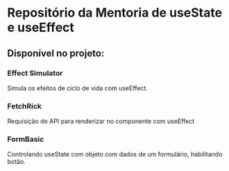 # Repositório da Mentoria de useState e useEffect

## Disponível no projeto:

### Effect Simulator

Simula os efeitos de ciclo de vida com useEffect.

### FetchRick

Requisição de API para renderizar no componente com useEffect

### FormBasic

Controlando useState com objeto com dados de um formulário, habilitando botão.
